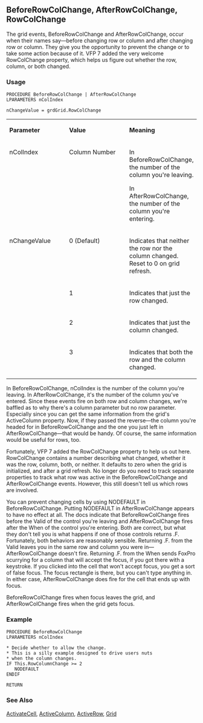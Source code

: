 ## BeforeRowColChange, AfterRowColChange, RowColChange

The grid events, BeforeRowColChange and AfterRowColChange, occur when their names say&mdash;before changing row or column and after changing row or column. They give you the opportunity to prevent the change or to take some action because of it. VFP 7 added the very welcome RowColChange property, which helps us figure out whether the row, column, or both changed.

### Usage

```foxpro
PROCEDURE BeforeRowColChange | AfterRowColChange
LPARAMETERS nColIndex

nChangeValue = grdGrid.RowColChange
```
<table>
<tr>
  <td width="32%" valign="top">
  <p><b>Parameter</b></p>
  </td>
  <td width=23% valign=top>
  <p><b>Value</b></p>
  </td>
  <td width=45% valign=top>
  <p><b>Meaning</b></p>
  </td>
 </tr>
<tr>
  <td width="32%" valign="top">
  <p>nColIndex</p>
  </td>
  <td width=23% valign=top>
  <p>Column Number</p>
  </td>
  <td width=45% valign=top>
  <p>In BeforeRowColChange, the number of the column you're leaving. </p>
  <p>In AfterRowColChange, the number of the column you're entering.</p>
  </td>
 </tr>
<tr>
  <td width=32% rowspan=4 valign=top>
  <p>nChangeValue</p>
  </td>
  <td width=23% valign=top>
  <p>0 (Default)</p>
  </td>
  <td width=45% valign=top>
  <p>Indicates that neither the row nor the column changed. Reset to 0 on grid refresh.</p>
  </td>
 </tr>
<tr>
  <td width=33% valign=top>
  <p>1</p>
  </td>
  <td width=67% valign=top>
  <p>Indicates that just the row changed.</p>
  </td>
 </tr>
<tr>
  <td width=33% valign=top>
  <p>2</p>
  </td>
  <td width=67% valign=top>
  <p>Indicates that just the column changed.</p>
  </td>
 </tr>
<tr>
  <td width=33% valign=top>
  <p>3</p>
  </td>
  <td width=67% valign=top>
  <p>Indicates that both the row and the column changed.</p>
  </td>
 </tr>
</table>

In BeforeRowColChange, nColIndex is the number of the column you're leaving. In AfterRowColChange, it's the number of the column you've entered. Since these events fire on both row and column changes, we're baffled as to why there's a column parameter but no row parameter. Especially since you can get the same information from the grid's ActiveColumn property. Now, if they passed the reverse&mdash;the column you're headed for in BeforeRowColChange and the one you just left in AfterRowColChange&mdash;that would be handy. Of course, the same information would be useful for rows, too.

Fortunately, VFP 7 added the RowColChange property to help us out here. RowColChange contains a number describing what changed, whether it was the row, column, both, or neither. It defaults to zero when the grid is initialized, and after a grid refresh. No longer do you need to track separate properties to track what row was active in the BeforeRowColChange and AfterRowColChange events. However, this still doesn't tell us which rows are involved.

You can prevent changing cells by using NODEFAULT in BeforeRowColChange. Putting NODEFAULT in AfterRowColChange appears to have no effect at all. The docs indicate that BeforeRowColChange fires before the Valid of the control you're leaving and AfterRowColChange fires after the When of the control you're entering. Both are correct, but what they don't tell you is what happens if one of those controls returns .F. Fortunately, both behaviors are reasonably sensible. Returning .F. from the Valid leaves you in the same row and column you were in&mdash;AfterRowColChange doesn't fire. Returning .F. from the When sends FoxPro scurrying for a column that will accept the focus, if you got there with a keystroke. If you clicked into the cell that won't accept focus, you get a sort of false focus. The focus rectangle is there, but you can't type anything in. In either case, AfterRowColChange does fire for the cell that ends up with focus.

BeforeRowColChange fires when focus leaves the grid, and AfterRowColChange fires when the grid gets focus. 

### Example

```foxpro
PROCEDURE BeforeRowColChange
LPARAMETERS nColIndex

* Decide whether to allow the change.
* This is a silly example designed to drive users nuts
* when the column changes.
IF This.RowColumnChange >= 2
   NODEFAULT
ENDIF

RETURN
```
### See Also

[ActivateCell](s4g472.md), [ActiveColumn](s4g328.md), [ActiveRow](s4g328.md), [Grid](s4g488.md)
